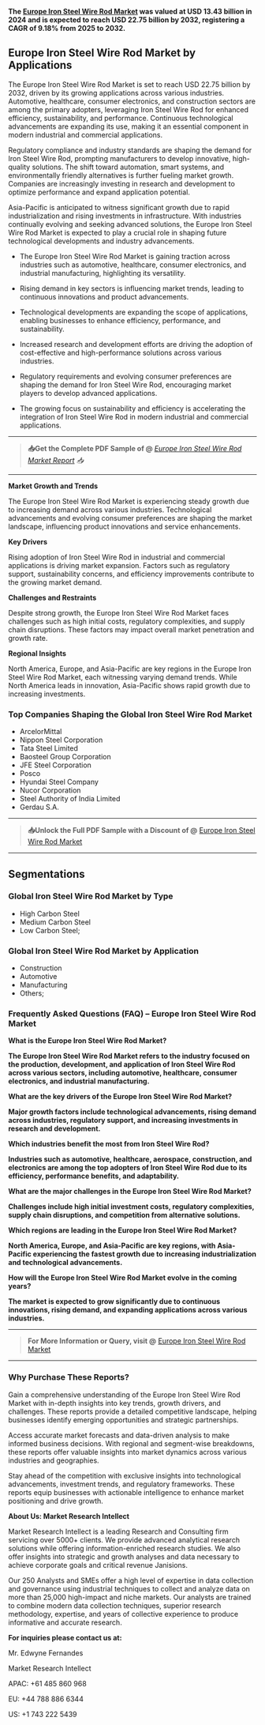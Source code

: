 <p><strong>The <a href="https://www.marketresearchintellect.com/download-sample/?rid=992073&amp;utm_source=Pulse-April-Europe&amp;utm_medium=852">Europe Iron Steel Wire Rod Market</a> was valued at USD 13.43 billion in 2024 and is expected to reach USD 22.75 billion by 2032, registering a CAGR of 9.18% from 2025 to 2032.</strong></p><h2>Europe Iron Steel Wire Rod Market by Applications&nbsp;</h2><p><p>The Europe Iron Steel Wire Rod Market is set to reach USD 22.75 billion by 2032, driven by its growing applications across various industries. Automotive, healthcare, consumer electronics, and construction sectors are among the primary adopters, leveraging Iron Steel Wire Rod for enhanced efficiency, sustainability, and performance. Continuous technological advancements are expanding its use, making it an essential component in modern industrial and commercial applications.</p><p>Regulatory compliance and industry standards are shaping the demand for Iron Steel Wire Rod, prompting manufacturers to develop innovative, high-quality solutions. The shift toward automation, smart systems, and environmentally friendly alternatives is further fueling market growth. Companies are increasingly investing in research and development to optimize performance and expand application potential.</p><p>Asia-Pacific is anticipated to witness significant growth due to rapid industrialization and rising investments in infrastructure. With industries continually evolving and seeking advanced solutions, the Europe Iron Steel Wire Rod Market is expected to play a crucial role in shaping future technological developments and industry advancements.</p></p><ul><li><p>The Europe Iron Steel Wire Rod Market is gaining traction across industries such as automotive, healthcare, consumer electronics, and industrial manufacturing, highlighting its versatility.</p></li><li><p>Rising demand in key sectors is influencing market trends, leading to continuous innovations and product advancements.</p></li><li><p>Technological developments are expanding the scope of applications, enabling businesses to enhance efficiency, performance, and sustainability.</p></li><li><p>Increased research and development efforts are driving the adoption of cost-effective and high-performance solutions across various industries.</p></li><li><p>Regulatory requirements and evolving consumer preferences are shaping the demand for Iron Steel Wire Rod, encouraging market players to develop advanced applications.</p></li><li><p>The growing focus on sustainability and efficiency is accelerating the integration of Iron Steel Wire Rod in modern industrial and commercial applications.</p></li></ul><hr /><blockquote><p><strong><span class="font-[700]">📥Get the Complete PDF Sample of @ </span></strong><em><span class="font-[700]"><a href="https://www.marketresearchintellect.com/download-sample/?rid=992073&amp;utm_source=Pulse-April-Europe&amp;utm_medium=852" target="_blank" data-tracking-control-name="article-ssr-frontend-pulse_little-text-block" data-tracking-will-navigate="" data-test-link="">Europe Iron Steel Wire Rod Market Report</a>&nbsp;📥</span></em></p></blockquote><hr /><p class="" data-start="77" data-end="360"><strong data-start="77" data-end="105">Market Growth and Trends</strong></p><p class="" data-start="77" data-end="360">The Europe Iron Steel Wire Rod Market is experiencing steady growth due to increasing demand across various industries. Technological advancements and evolving consumer preferences are shaping the market landscape, influencing product innovations and service enhancements.</p><p class="" data-start="362" data-end="606"><strong data-start="362" data-end="377">Key Drivers</strong></p><p class="" data-start="362" data-end="606">Rising adoption of Iron Steel Wire Rod in industrial and commercial applications is driving market expansion. Factors such as regulatory support, sustainability concerns, and efficiency improvements contribute to the growing market demand.</p><p class="" data-start="608" data-end="849"><strong data-start="608" data-end="637">Challenges and Restraints</strong></p><p class="" data-start="608" data-end="849">Despite strong growth, the Europe Iron Steel Wire Rod Market faces challenges such as high initial costs, regulatory complexities, and supply chain disruptions. These factors may impact overall market penetration and growth rate.</p><p class="" data-start="851" data-end="1095"><strong data-start="851" data-end="872">Regional Insights</strong></p><p class="" data-start="851" data-end="1095">North America, Europe, and Asia-Pacific are key regions in the Europe Iron Steel Wire Rod Market, each witnessing varying demand trends. While North America leads in innovation, Asia-Pacific shows rapid growth due to increasing investments.</p><p><h3>Top Companies Shaping the Global Iron Steel Wire Rod Market </h3><ul><li>ArcelorMittal</li><li>Nippon Steel Corporation</li><li>Tata Steel Limited</li><li>Baosteel Group Corporation</li><li>JFE Steel Corporation</li><li>Posco</li><li>Hyundai Steel Company</li><li>Nucor Corporation</li><li>Steel Authority of India Limited</li><li>Gerdau S.A.</li></ul></p><hr /><blockquote><p><strong>📥Unlock the Full PDF Sample with a Discount of @</strong> <a href="https://www.marketresearchintellect.com/ask-for-discount/?rid=992073&amp;utm_source=Pulse-April-Europe&amp;utm_medium=852">Europe Iron Steel Wire Rod Market</a></p></blockquote><hr /><p><h2>Segmentations</h2><h3>Global Iron Steel Wire Rod Market by Type</h3><ul><li>High Carbon Steel</li><li>Medium Carbon Steel</li><li>Low Carbon Steel;</li></ul><h3>Global Iron Steel Wire Rod Market by Application</h3><ul><li>Construction</li><li>Automotive</li><li>Manufacturing</li><li>Others;</li></ul></p><h3><strong>Frequently Asked Questions (FAQ) &ndash; Europe Iron Steel Wire Rod Market</strong></h3><p><strong>What is the Europe Iron Steel Wire Rod Market?</strong></p><p><strong>The Europe Iron Steel Wire Rod Market refers to the industry focused on the production, development, and application of Iron Steel Wire Rod across various sectors, including automotive, healthcare, consumer electronics, and industrial manufacturing.</strong></p><p><strong>What are the key drivers of the Europe Iron Steel Wire Rod Market?</strong></p><p><strong>Major growth factors include technological advancements, rising demand across industries, regulatory support, and increasing investments in research and development.</strong></p><p><strong>Which industries benefit the most from Iron Steel Wire Rod?</strong></p><p><strong>Industries such as automotive, healthcare, aerospace, construction, and electronics are among the top adopters of Iron Steel Wire Rod due to its efficiency, performance benefits, and adaptability.</strong></p><p><strong>What are the major challenges in the Europe Iron Steel Wire Rod Market?</strong></p><p><strong>Challenges include high initial investment costs, regulatory complexities, supply chain disruptions, and competition from alternative solutions.</strong></p><p><strong>Which regions are leading in the Europe Iron Steel Wire Rod Market?</strong></p><p><strong>North America, Europe, and Asia-Pacific are key regions, with Asia-Pacific experiencing the fastest growth due to increasing industrialization and technological advancements.</strong></p><p><strong>How will the Europe Iron Steel Wire Rod Market evolve in the coming years?</strong></p><p><strong>The market is expected to grow significantly due to continuous innovations, rising demand, and expanding applications across various industries.</strong></p><hr /><blockquote><p><span class="font-[700]"><strong>For More Information or Query, visit&nbsp;@</strong>&nbsp;</span><span class="font-[700]"><a href="https://www.marketresearchintellect.com/product/global-iron-steel-wire-rod-market/?utm_source=Linkedin&utm_medium=852" target="_blank" data-tracking-control-name="article-ssr-frontend-pulse_little-text-block" data-tracking-will-navigate="" data-test-link="">Europe Iron Steel Wire Rod Market</a></span></p></blockquote><hr /><h3><strong data-start="0" data-end="31">Why Purchase These Reports?</strong></h3><p class="" data-start="35" data-end="297">Gain a comprehensive understanding of the Europe Iron Steel Wire Rod Market with in-depth insights into key trends, growth drivers, and challenges. These reports provide a detailed competitive landscape, helping businesses identify emerging opportunities and strategic partnerships.</p><p class="" data-start="299" data-end="540">Access accurate market forecasts and data-driven analysis to make informed business decisions. With regional and segment-wise breakdowns, these reports offer valuable insights into market dynamics across various industries and geographies.</p><p class="" data-start="542" data-end="784">Stay ahead of the competition with exclusive insights into technological advancements, investment trends, and regulatory frameworks. These reports equip businesses with actionable intelligence to enhance market positioning and drive growth.</p><p><strong><span class="font-[700]">About Us: Market Research Intellect</span></strong></p><p><span class="">Market Research Intellect is a leading Research and Consulting firm servicing over 5000+ clients. We provide advanced analytical research solutions while offering information-enriched research studies.&nbsp;</span>We also offer insights into strategic and growth analyses and data necessary to achieve corporate goals and critical revenue Janisions.</p><p><span class="">Our 250 Analysts and SMEs offer a high level of expertise in data collection and governance using industrial techniques to collect and analyze data on more than 25,000 high-impact and niche markets. Our analysts are trained to combine modern data collection techniques, superior research methodology, expertise, and years of collective experience to produce informative and accurate research.</span></p><p><strong>For inquiries please contact us at:</strong></p><p>Mr. Edwyne Fernandes</p><p>Market Research Intellect</p><p>APAC: +61 485 860 968</p><p>EU: +44 788 886 6344</p><p>US: +1 743 222 5439</p>
